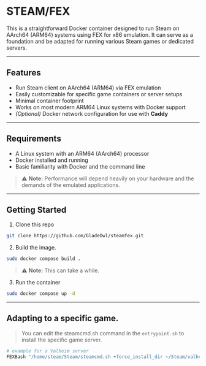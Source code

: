 # STEAM/FEX

This is a straightforward Docker container designed to run Steam on AArch64 (ARM64) systems using FEX for x86 emulation.
It can serve as a foundation and be adapted for running various Steam games or dedicated servers.

---

## Features

- Run Steam client on AArch64 (ARM64) via FEX emulation
- Easily customizable for specific game containers or server setups
- Minimal container footprint
- Works on most modern ARM64 Linux systems with Docker support
- *(Optional)* Docker network configuration for use with **Caddy**

---

## Requirements

- A Linux system with an ARM64 (AArch64) processor
- Docker installed and running
- Basic familiarity with Docker and the command line

> ⚠️ **Note:** Performance will depend heavily on your hardware and the demands of the emulated applications.

---

## Getting Started

1. Clone this repo
```bash
git clone https://github.com/GladeOwl/steamfex.git
```

2. Build the image.
```bash
sudo docker compose build .
```
> ⚠️ **Note:** This can take a while.

3. Run the container
```bash
sudo docker compose up -d
```

---

## Adapting to a specific game. 

> You can edit the steamcmd.sh command in the ``entrypoint.sh`` to install the specific game server.
```bash
# example for a Valheim server
FEXBash "/home/steam/Steam/steamcmd.sh +force_install_dir ~/Steam/valheim +login anonymous +app_update 896660 validate +quit"
```